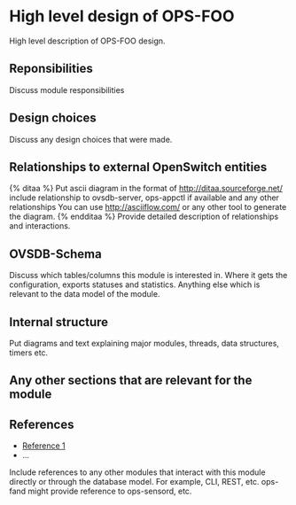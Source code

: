 ﻿High level design of OPS-FOO
============================

High level description of OPS-FOO design. 

Reponsibilities
---------------
Discuss module responsibilities

Design choices
--------------
Discuss any design choices that were made.

Relationships to external OpenSwitch entities
---------------------------------------------
{% ditaa %}
Put ascii diagram in the format of http://ditaa.sourceforge.net/
include relationship to ovsdb-server, ops-appctl if available and any other relationships
You can use http://asciiflow.com/ or any other tool to generate the diagram.
{% endditaa %}
Provide detailed description of relationships and interactions.

OVSDB-Schema
------------
Discuss which tables/columns this module is interested in. Where it gets the configuration, exports statuses and statistics. Anything else which is relevant to the data model of the module.

Internal structure
------------------
Put diagrams and text explaining major modules, threads, data structures, timers etc. 

Any other sections that are relevant for the module
---------------------------------------------------

References
----------
* [Reference 1](http://www.openswitch.net/docs/redest1)
* ...

Include references to any other modules that interact with this module directly or through the database model. For example, CLI, REST, etc.
ops-fand might provide reference to ops-sensord, etc.
